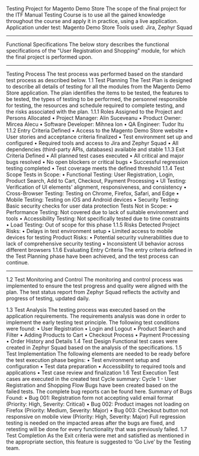Testing Project for Magento Demo Store
The scope of the final project for the ITF Manual Testing Course is to use all the gained knowledge throughout the course and apply it in practice, using a live application.
Application under test: Magento Demo Store
Tools used: Jira, Zephyr Squad
________________________________________
Functional Specifications
The below story describes the functional specifications of the "User Registration and Shopping" module, for which the final project is performed upon.
________________________________________
Testing Process
The test process was performed based on the standard test process as described below.
1.1 Test Planning
The Test Plan is designed to describe all details of testing for all the modules from the Magento Demo Store application.
The plan identifies the items to be tested, the features to be tested, the types of testing to be performed, the personnel responsible for testing, the resources and schedule required to complete testing, and the risks associated with the plan.
1.1.1 Roles Assigned to the Project and Persons Allocated
•	Project Manager: Alin Suceveanu
•	Product Owner: Mircea Alecu
•	Software Developer: Mihnea Ion
•	QA Engineer: Tudor Itu
1.1.2 Entry Criteria Defined
•	Access to the Magento Demo Store website
•	User stories and acceptance criteria finalized
•	Test environment set up and configured
•	Required tools and access to Jira and Zephyr Squad
•	All dependencies (third-party APIs, databases) available and stable
1.1.3 Exit Criteria Defined
•	All planned test cases executed
•	All critical and major bugs resolved
•	No open blockers or critical bugs
•	Successful regression testing completed
•	Test coverage meets the defined threshold
1.1.4 Test Scope
Tests in Scope:
•	Functional Testing: User Registration, Login, Product Search, Add to Cart, Checkout, Payment Processing
•	UI Testing: Verification of UI elements' alignment, responsiveness, and consistency
•	Cross-Browser Testing: Testing on Chrome, Firefox, Safari, and Edge
•	Mobile Testing: Testing on iOS and Android devices
•	Security Testing: Basic security checks for user data protection
Tests Not in Scope:
•	Performance Testing: Not covered due to lack of suitable environment and tools
•	Accessibility Testing: Not specifically tested due to time constraints
•	Load Testing: Out of scope for this phase
1.1.5 Risks Detected
Project Risks:
•	Delays in test environment setup
•	Limited access to mobile devices for testing
Product Risks:
•	Potential security vulnerabilities due to lack of comprehensive security testing
•	Inconsistent UI behavior across different browsers
1.1.6 Evaluating Entry Criteria
The entry criteria defined in the Test Planning phase have been achieved, and the test process can continue.
________________________________________
1.2 Test Monitoring and Control
The monitoring and control process was implemented to ensure the test progress and quality were aligned with the plan. The test status report from Zephyr Squad reflects the activity and progress of testing, updated daily.
 
1.3 Test Analysis
The testing process was executed based on the application requirements. The requirements analysis was done in order to implement the early testing test principle.
The following test conditions were found:
•	User Registration
•	Login and Logout
•	Product Search and Filter
•	Adding Products to Cart
•	Checkout Process
•	Payment Processing
•	Order History and Details
1.4 Test Design
Functional test cases were created in Zephyr Squad based on the analysis of the specifications.
1.5 Test Implementation
The following elements are needed to be ready before the test execution phase begins:
•	Test environment setup and configuration
•	Test data preparation
•	Accessibility to required tools and applications
•	Test case review and finalization
1.6 Test Execution
Test cases are executed in the created test Cycle summary: Cycle 1 - User Registration and Shopping Flow
Bugs have been created based on the failed tests. The complete bug reports can be found here.
Summary of Bugs Found:
•	Bug 001: Registration form not accepting valid email format (Priority: High, Severity: Critical)
•	Bug 002: Product images not loading on Firefox (Priority: Medium, Severity: Major)
•	Bug 003: Checkout button not responsive on mobile view (Priority: High, Severity: Major)
Full regression testing is needed on the impacted areas after the bugs are fixed, and retesting will be done for every functionality that was previously failed.
1.7 Test Completion
As the Exit criteria were met and satisfied as mentioned in the appropriate section, this feature is suggested to ‘Go Live’ by the Testing team.
